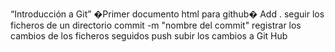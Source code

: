 ﻿“Introducción a Git”
�Primer documento html para github�
Add .       seguir los ficheros de un directorio
commit -m "nombre del commit"       registrar los cambios de los ficheros seguidos
push        subir los cambios a Git Hub
